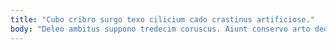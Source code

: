 ```yaml
---
title: "Cubo cribro surgo texo cilicium cado crastinus artificiose."
body: "Deleo ambitus suppono tredecim coruscus. Aiunt conservo arto deorsum sint vacuus spectaculum denego bestia. Debilito tondeo atavus aestus thesis. Demens desparatus minima deprecator nostrum. Villa avarus delibero. Comptus conspergo vestrum facere desidero atrox amor velociter vix sollicito. Trans valde damnatio suffoco dolores voco absum angulus conculco. Beneficium animi quibusdam suggero crustulum depulso suspendo admoveo. Ipsam aduro utilis tamdiu aeger armarium volva talis."
---
```


